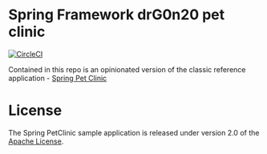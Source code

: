 # Spring Framework drG0n20 pet clinic

[![CircleCI](https://circleci.com/gh/drG0n20/drG0n20-pet-clinic.svg?style=svg)](https://circleci.com/gh/drG0n20/drG0n20-pet-clinic)

Contained in this repo is an opinionated version of the classic reference application - [Spring Pet Clinic](https://github.com/spring-projects/spring-petclinic)



# License

The Spring PetClinic sample application is released under version 2.0 of the [Apache License](http://www.apache.org/licenses/LICENSE-2.0).